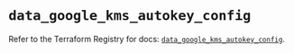 # `data_google_kms_autokey_config`

Refer to the Terraform Registry for docs: [`data_google_kms_autokey_config`](https://registry.terraform.io/providers/hashicorp/google-beta/6.17.0/docs/data-sources/google_kms_autokey_config).

